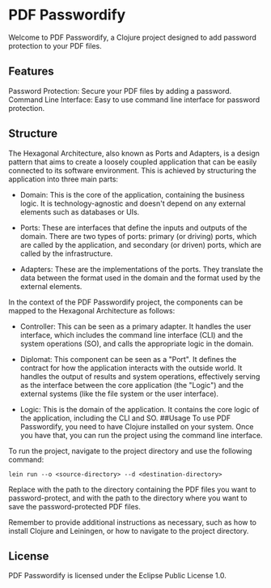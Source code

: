 # PDF Passwordify
Welcome to PDF Passwordify, a Clojure project designed to add password protection to your PDF files.

## Features
Password Protection: Secure your PDF files by adding a password.
Command Line Interface: Easy to use command line interface for password protection.
## Structure
The Hexagonal Architecture, also known as Ports and Adapters, is a design pattern that aims to create a loosely coupled application that can be easily connected to its software environment. This is achieved by structuring the application into three main parts:

- Domain: This is the core of the application, containing the business logic. It is technology-agnostic and doesn't depend on any external elements such as databases or UIs.

- Ports: These are interfaces that define the inputs and outputs of the domain. There are two types of ports: primary (or driving) ports, which are called by the application, and secondary (or driven) ports, which are called by the infrastructure.

- Adapters: These are the implementations of the ports. They translate the data between the format used in the domain and the format used by the external elements.

In the context of the PDF Passwordify project, the components can be mapped to the Hexagonal Architecture as follows:

- Controller: This can be seen as a primary adapter. It handles the user interface, which includes the command line interface (CLI) and the system operations (SO), and calls the appropriate logic in the domain.

- Diplomat: This component can be seen as a "Port". It defines the contract for how the application interacts with the outside world. It handles the output of results and system operations, effectively serving as the interface between the core application (the "Logic") and the external systems (like the file system or the user interface).

- Logic: This is the domain of the application. It contains the core logic of the application, including the CLI and SO.
##Usage
To use PDF Passwordify, you need to have Clojure installed on your system. Once you have that, you can run the project using the command line interface.

To run the project, navigate to the project directory and use the following command:

```
lein run --o <source-directory> --d <destination-directory>
```
Replace <source-directory> with the path to the directory containing the PDF files you want to password-protect, and <destination-directory> with the path to the directory where you want to save the password-protected PDF files.

Remember to provide additional instructions as necessary, such as how to install Clojure and Leiningen, or how to navigate to the project directory.
## License
PDF Passwordify is licensed under the Eclipse Public License 1.0.
